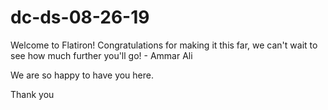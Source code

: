 # dc-ds-08-26-19

Welcome to Flatiron! Congratulations for making it this far, we can't wait to see how much further you'll go! - Ammar Ali

We are so happy to have you here.


Thank you
